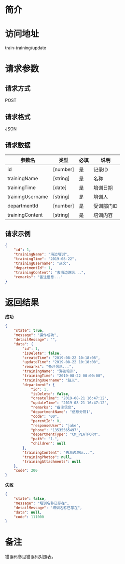# 简介

# 访问地址
train-training/update

# 请求参数

## 请求方式
POST

## 请求格式
JSON

## 请求数据
|参数名|类型|必填|说明|
|-|-|-|-|
|id|[number]|是|记录ID|
|trainingName|[string]|是|名称|
|trainingTime|[date]|是|培训日期|
|trainingUsername|[string]|是|培训人|
|departmentId|[number]|是|受训部门ID|
|trainingContent|[string]|是|培训内容|


## 请求示例
```json
{
    "id": 1,
	"trainingName": "海边培训",
    "trainingTime": "2019-08-22",
    "trainingUsername": "赵义",
    "departmentId": 1,
    "trainingContent": "去海边游玩...",
    "remarks": "备注信息..."
}
```

# 返回结果
**成功**
```json
{
    "state": true,
    "message": "操作成功",
    "detailMessage": "",
    "data": {
        "id": 1,
        "isDelete": false,
        "createTime": "2019-08-22 10:18:08",
        "updateTime": "2019-08-22 10:18:08",
        "remarks": "备注信息...",
        "trainingName": "海边培训",
        "trainingTime": "2019-08-22 00:00:00",
        "trainingUsername": "赵义",
        "department": {
            "id": 1,
            "isDelete": false,
            "createTime": "2019-08-21 16:47:12",
            "updateTime": "2019-08-21 16:47:12",
            "remarks": "备注信息",
            "departmentName": "信息分院1",
            "code": "00",
            "parentId": 0,
            "responseUser": "jake",
            "phone": "13535565497",
            "departmentType": "CM_PLATFORM",
            "path": "1-",
            "children": null
        },
        "trainingContent": "去海边游玩...",
        "trainingPhotos": null,
        "trainingAttachments": null
    },
    "code": 200
}
```

**失败**
```json
{
    "state": false,
    "message": "培训名称已存在",
    "detailMessage": "培训名称已存在",
    "data": null,
    "code": 111000
}
```

# 备注
错误码参见错误码对照表。